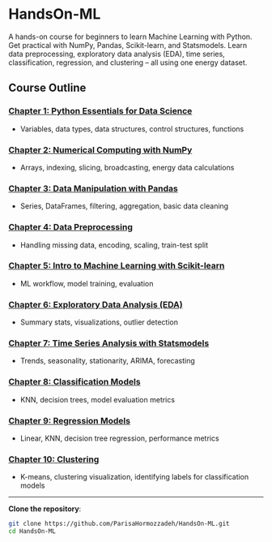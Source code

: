 # HandsOn-ML
A hands-on course for beginners to learn Machine Learning with Python. Get practical with NumPy, Pandas, Scikit-learn, and Statsmodels. Learn data preprocessing, exploratory data analysis (EDA), time series, classification, regression, and clustering – all using one energy dataset.

## Course Outline

### [Chapter 1: Python Essentials for Data Science](https://github.com/ParisaHormozzadeh/Energy-ML-Course/blob/main/1-%20Chapter%201_Python%20Essentials%20for%20Data%20Science.ipynb)
- Variables, data types, data structures, control structures, functions

### [Chapter 2: Numerical Computing with NumPy](https://github.com/ParisaHormozzadeh/Energy-ML-Course/blob/main/2-%20Chapter%202_Numerical%20Computing%20with%20NumPy.ipynb)
- Arrays, indexing, slicing, broadcasting, energy data calculations

### [Chapter 3: Data Manipulation with Pandas](https://github.com/ParisaHormozzadeh/Energy-ML-Course/blob/main/3-%20Chapter%203_Data%20Manipulation%20with%20Pandas.ipynb)
- Series, DataFrames, filtering, aggregation, basic data cleaning

### [Chapter 4: Data Preprocessing](https://github.com/ParisaHormozzadeh/Energy-ML-Course/blob/main/4-%20Chapter%204_Data%20Preprocessing.ipynb)
- Handling missing data, encoding, scaling, train-test split

### [Chapter 5: Intro to Machine Learning with Scikit-learn](https://github.com/ParisaHormozzadeh/Energy-ML-Course/blob/main/5-%20Chapter%205_%20Intro%20to%20Machine%20Learning%20with%20Scikit-learn.ipynb)
- ML workflow, model training, evaluation

### [Chapter 6: Exploratory Data Analysis (EDA)](https://github.com/ParisaHormozzadeh/Energy-ML-Course/blob/main/6-%20Chapter%206_Exploratory%20Data%20Analysis%20(EDA).ipynb)
- Summary stats, visualizations, outlier detection

### [Chapter 7: Time Series Analysis with Statsmodels](https://github.com/ParisaHormozzadeh/Energy-ML-Course/blob/main/7-%20Chapter%207_Time%20Series%20Analysis%20with%20Statsmodels.ipynb)
- Trends, seasonality, stationarity, ARIMA, forecasting

### [Chapter 8: Classification Models](https://github.com/ParisaHormozzadeh/Energy-ML-Course/blob/main/8-%20Chapter%208_Classification%20Models.ipynb)
- KNN, decision trees, model evaluation metrics

### [Chapter 9: Regression Models](https://github.com/ParisaHormozzadeh/Energy-ML-Course/blob/main/9-%20Chapter%209_Regression%20Models.ipynb)
- Linear, KNN, decision tree regression, performance metrics

### [Chapter 10: Clustering](https://github.com/ParisaHormozzadeh/Energy-ML-Course/blob/main/10-%20%20Chapter%2010_Clustering.ipynb)
- K-means, clustering visualization, identifying labels for classification models

---

**Clone the repository**:
```bash
git clone https://github.com/ParisaHormozzadeh/HandsOn-ML.git
cd HandsOn-ML

